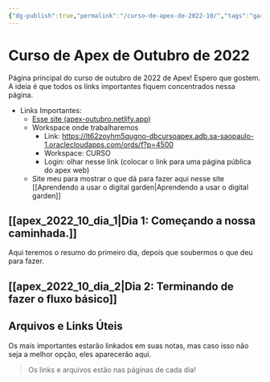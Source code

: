 ```yaml
---
{"dg-publish":true,"permalink":"/curso-de-apex-de-2022-10/","tags":"gardenEntry","dgHomeLink":true,"dgPassFrontmatter":false}
---
```


# Curso de Apex de Outubro de 2022

Página principal do curso de outubro de 2022 de Apex! Espero que gostem.
A ideia é que todos os links importantes fiquem concentrados nessa página.
- Links Importantes:
	- [Esse site (apex-outubro.netlify.app)](https://apex-outubro.netlify.app/)
	- Workspace onde trabalharemos
		- Link: https://lt62zoyhm5qugno-dbcursoapex.adb.sa-saopaulo-1.oraclecloudapps.com/ords/f?p=4500
		- Workspace: CURSO
		- Login: olhar nesse link (colocar o link para uma página pública do apex web)
	- Site meu para mostrar o que dá para fazer aqui nesse site [[Aprendendo a usar o digital garden|Aprendendo a usar o digital garden]]

## [[apex_2022_10_dia_1|Dia 1: Começando a nossa caminhada.]]
Aqui teremos o resumo do primeiro dia, depois que soubermos o que deu para fazer.

## [[apex_2022_10_dia_2|Dia 2: Terminando de fazer o fluxo básico]]



## Arquivos e Links Úteis
Os mais importantes estarão linkados em suas notas, mas caso isso não seja a melhor opção, eles aparecerão aqui.
 > Os links e arquivos estão nas páginas de cada dia!

